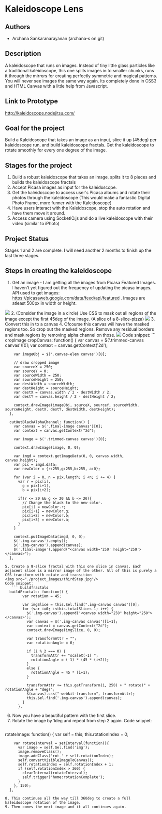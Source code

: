 # Kaleidoscope Lens

## Authors
- Archana Sankaranarayanan (archana-s on git)

## Description
A kaleidoscope that runs on images. Instead of tiny little glass particles like a traditional kaleidoscope, this one splits images in to smaller chunks, runs it through  the mirrors for creating perfectly symmetric and magical patterns. You will never see images the same way again.
Its completely done in CSS3 and HTML Canvas with a little help from Javascript.

## Link to Prototype
http://kaleidoscope.nodejitsu.com/

## Goal for the project
Build a Kaleidoscope that takes an image as an input, slice it up (45deg) per kaleidoscope run, and build kaleidoscope fractals.
Get the kaleidoscope to rotate smoothly for every one degree of the image.

## Stages for the project
1. Build a robust kaleidoscope that takes an image, splits it to 8 pieces and builds the kaleidoscope fractals
2. Accept Picasa images as input for the kaleidoscope.
3. Get the kaleidoscope to access user's Picasa albums and rotate their photos through the kaleidoscope
   (This would make a fantastic Digital Photo Frame, more funner with the Kaleidoscope)
4. Have users interact with the Kaleidoscope, stop the auto rotation and have them move it around.
5. Access camera using SocketIO.js and do a live kaleidoscope with their video (similar to iPhoto)

## Project Status
Stages 1 and 2 are complete. I will need another 2 months to finish up the last three stages.

## Steps in creating the kaleidoscope
1. Get an image - I am getting all the images from Picasa Featured Images. I haven't yet figured out the frequency of updating the picasa images. API used to get images: https://picasaweb.google.com/data/feed/api/featured . Images are atleast 500px in width or height.
<img src="https://lh4.googleusercontent.com/-pt0UJSZ_aVY/UnOpIB4odtI/AAAAAAABnls/1sZnSJqEHBI/s622/13%2520-%25201.jpg">
2. (Consider the image in a circle) Use CSS to mask out all regions of the image except the first 45deg of the image. (A slice of a 8-slice-pizza)
<img src="./project_images/firstStep.jpg"/>
3. Convert this in to a canvas 
4. Ofcourse this canvas will have the masked regions too. So crop out the masked regions. Remove any residual borders and mask regions by removing alpha channel on those.
<img src="./project_images/secondStep.jpg"/>
Code snippet:
  ``` cropImage
  cropCanvas: function() {
        var canvas = $('.trimmed-canvas canvas')[0];
        var context = canvas.getContext('2d');

        var imageObj = $('.canvas-elem canvas')[0];

        // draw cropped image
        var sourceX = 250;
        var sourceY = 0;
        var sourceWidth = 250;
        var sourceHeight = 250;
        var destWidth = sourceWidth;
        var destHeight = sourceHeight;
        var destX = canvas.width / 2 - destWidth / 2;
        var destY = canvas.height / 2 - destHeight / 2;

        context.drawImage(imageObj, sourceX, sourceY, sourceWidth, sourceHeight, destX, destY, destWidth, destHeight);
      },

      cutOutBlackAlphaChannel: function() {
        var canvas = $('.final-image canvas')[0];
        var context = canvas.getContext("2d");

        var image = $('.trimmed-canvas canvas')[0];

        context.drawImage(image, 0, 0);

        var imgd = context.getImageData(0, 0, canvas.width, canvas.height);
        var pix = imgd.data;
        var newColor = {r:255,g:255,b:255, a:0};

        for (var i = 0, n = pix.length; i <n; i += 4) {
          var r = pix[i],
            g = pix[i+1],
            b = pix[i+2];

          if(r <= 20 && g <= 20 && b <= 20){
            // Change the black to the new color.
            pix[i] = newColor.r;
            pix[i+1] = newColor.g;
            pix[i+2] = newColor.b;
            pix[i+3] = newColor.a;
          }
        }

        context.putImageData(imgd, 0, 0);
        $('.img-canvas').empty();
        $('.img-canvas').append(canvas);
        $('.final-image').append("<canvas width='250' height='250'></canvas>");
      },
```
5. Create a 8-slice fractal with this one slice in canvas. Each adjacent slice is a mirror image of the other. All of this is purely a CSS transform with rotate and transition
<img src="./project_images/thirdStep.jpg"/>
Code snippet:
   ``` buildfractals
  buildFractals: function() {
        var rotation = 45;

        var imgSlice = this.$el.find(".img-canvas canvas")[0];
        for (var i=0; i<this.totalSlices-1; i++) {
          $('.img-canvas').append('<canvas width="250" height="250"></canvas>');
          var canvas = $('.img-canvas canvas')[i+1];
          var context = canvas.getContext("2d");
          context.drawImage(imgSlice, 0, 0);

          var transformAttr = "";
          var rotationAngle = 0;

          if (i % 2 === 0) {
            transformAttr += "scaleX(-1) ";
            rotationAngle = (-1) * (45 * (i+2));
          }
          else {
            rotationAngle = 45 * (i+1);
          }

          transformAttr += this.getTransform(i, 250) + " rotate(" + rotationAngle + "deg)";
          $(canvas).css("-webkit-transform", transformAttr);
          this.$el.find('.img-canvas').append(canvas);
        }
      },
```
6. Now you have a beautiful pattern with the first slice. 
7. Rotate the image by 1deg and repeat from step 2 again.
Code snippet:
   ``` rotateImage
  rotateImage: function() {
        var self = this;
        this.rotationIndex = 0;

        var rotateInterval = setInterval(function(){
          var image = self.$el.find('img');
          image.removeClass();
          image.addClass('rot-' + self.rotationIndex);
          self.convertVisibleImageToCanvas();
          self.rotationIndex = self.rotationIndex + 1;
          if (self.rotationIndex > 360) {
            clearInterval(rotateInterval);
            self.trigger('home:rotationComplete');
          }
        }, 150);
      },
```
8. This continues all the way till 360deg to create a full kaleidoscope rotation of the image. 
9. Then comes the next image and it all continues again.
